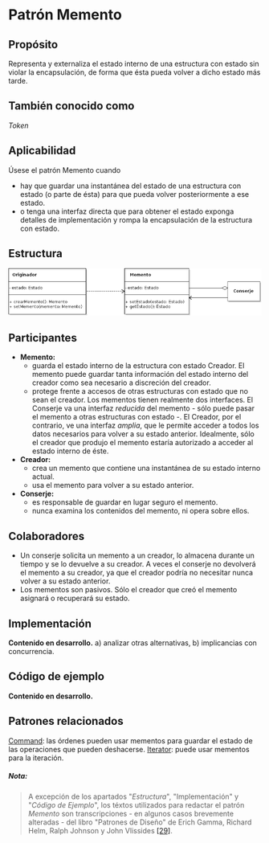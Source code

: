 # Patrón Memento

## Propósito

Representa y externaliza el estado interno de una estructura con estado sin violar la encapsulación, de forma que ésta pueda volver a dicho estado más tarde.

## También conocido como

_Token_

## Aplicabilidad

Úsese el patrón Memento cuando

* hay que guardar una instantánea del estado de una estructura con estado (o parte de ésta) para que pueda volver posteriormente a ese estado.
* o tenga una interfaz directa que para obtener el estado exponga detalles de implementación y rompa la encapsulación de la estructura con estado.

## Estructura

![](/assets/uml/memento.png)

## Participantes

* **Memento:**
  * guarda el estado interno de la estructura con estado Creador. El memento puede guardar tanta información del estado interno del creador como sea necesario a discreción del creador.
  * protege frente a accesos de otras estructuras con estado que no sean el creador. Los mementos tienen realmente dos interfaces. El Conserje va una interfaz _reducida_ del memento - sólo puede pasar el memento a otras estructuras con estado -. El Creador, por el contrario, ve una interfaz _amplia_, que le permite acceder a todos los datos necesarios para volver a su estado anterior. Idealmente, sólo el creador que produjo el memento estaría autorizado a acceder al estado interno de éste.
* **Creador:**
  * crea un memento que contiene una instantánea de su estado interno actual.
  * usa el memento para volver a su estado anterior.
* **Conserje:**
  * es responsable de guardar en lugar seguro el memento.
  * nunca examina los contenidos del memento, ni opera sobre ellos.

## Colaboradores

* Un conserje solicita un memento a un creador, lo almacena durante un tiempo y se lo devuelve a su creador. A veces el conserje no devolverá el memento a su creador, ya que el creador podría no necesitar nunca volver a su estado anterior.
* Los mementos son pasivos. Sólo el creador que creó el memento asignará o recuperará su estado.

## Implementación

**Contenido en desarrollo.** a) analizar otras alternativas, b) implicancias con concurrencia.

## Código de ejemplo

**Contenido en desarrollo.**

## Patrones relacionados

[Command](/patrones/comportamiento/command.md): las órdenes pueden usar mementos para guardar el estado de las operaciones que pueden deshacerse.
[Iterator](/patrones/comportamiento/iterator.md): puede usar mementos para la iteración.

##### Nota:
> A excepción de los apartados "_Estructura_", "Implementación" y "_Código de Ejemplo_", los téxtos utilizados para redactar el patrón _Memento_ son transcripciones - en algunos casos brevemente alteradas - del libro "Patrones de Diseño" de Erich Gamma, Richard Helm, Ralph Johnson y John Vlissides [\[29\]](/recursos.md).
